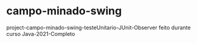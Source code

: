 # campo-minado-swing
 project-campo-minado-swing-testeUnitario-JUnit-Observer
 feito durante curso Java-2021-Completo
